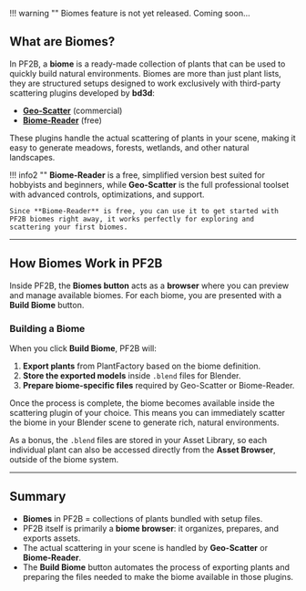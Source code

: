 !!! warning ""
    Biomes feature is not yet released. Coming soon...

## What are Biomes?

In PF2B, a **biome** is a ready-made collection of plants that can be used to quickly build natural environments.
Biomes are more than just plant lists, they are structured setups designed to work exclusively with third-party scattering plugins developed by **bd3d**:

- **[Geo-Scatter](https://www.geoscatter.com/download.html#geo-scatter)** (commercial)
- **[Biome-Reader](https://www.geoscatter.com/download.html#biome-reader)** (free)

These plugins handle the actual scattering of plants in your scene, making it easy to generate meadows, forests, wetlands, and other natural landscapes.

!!! info2 ""
    **Biome-Reader** is a free, simplified version best suited for hobbyists and beginners, while **Geo-Scatter** is the full professional toolset with advanced controls, optimizations, and support.

    Since **Biome-Reader** is free, you can use it to get started with PF2B biomes right away, it works perfectly for exploring and scattering your first biomes.

---

## How Biomes Work in PF2B

Inside PF2B, the **Biomes button** acts as a **browser** where you can preview and manage available biomes.
For each biome, you are presented with a **Build Biome** button.

### Building a Biome
When you click **Build Biome**, PF2B will:

1. **Export plants** from PlantFactory based on the biome definition.
2. **Store the exported models** inside `.blend` files for Blender.
3. **Prepare biome-specific files** required by Geo-Scatter or Biome-Reader.

Once the process is complete, the biome becomes available inside the scattering plugin of your choice. This means you can immediately scatter the biome in your Blender scene to generate rich, natural environments.

As a bonus, the `.blend` files are stored in your Asset Library, so each individual plant can also be accessed directly from the **Asset Browser**, outside of the biome system.

---

## Summary

- **Biomes** in PF2B = collections of plants bundled with setup files.
- PF2B itself is primarily a **biome browser**: it organizes, prepares, and exports assets.
- The actual scattering in your scene is handled by **Geo-Scatter** or **Biome-Reader**.
- The **Build Biome** button automates the process of exporting plants and preparing the files needed to make the biome available in those plugins.

